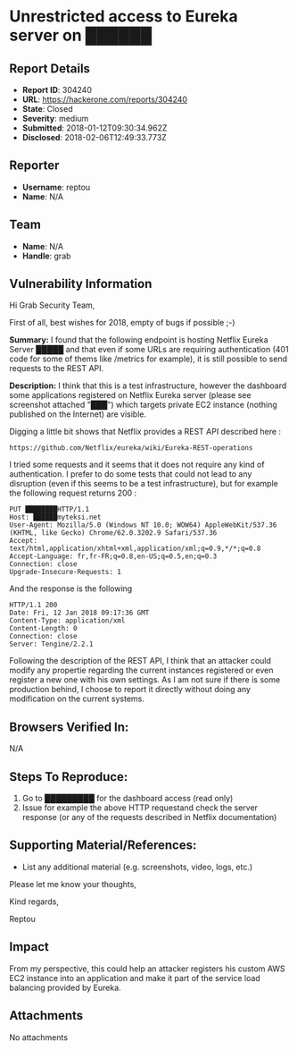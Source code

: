 # Unrestricted access to Eureka server on ██████

## Report Details
- **Report ID**: 304240
- **URL**: https://hackerone.com/reports/304240
- **State**: Closed
- **Severity**: medium
- **Submitted**: 2018-01-12T09:30:34.962Z
- **Disclosed**: 2018-02-06T12:49:33.773Z

## Reporter
- **Username**: reptou
- **Name**: N/A

## Team
- **Name**: N/A
- **Handle**: grab

## Vulnerability Information
Hi Grab Security Team, 

First of all, best wishes for 2018, empty of bugs if possible ;-) 

**Summary:** I found that the following endpoint is hosting Netflix Eureka Server █████ and that even if some URLs are requiring authentication (401 code for some of thems like /metrics for example), it is still possible to send requests to the REST API. 

**Description:** I think that this is a test infrastructure, however the dashboard some applications registered on Netflix Eureka server (please see screenshot attached "███") which targets private EC2 instance (nothing published on the Internet) are visible. 

Digging a little bit shows that Netflix provides a REST API described here :

```
https://github.com/Netflix/eureka/wiki/Eureka-REST-operations
```
I tried some requests and it seems that it does not require any kind of authentication. I prefer to do some tests that could not lead to any disruption (even if this seems to be a test infrastructure), but for example the following request returns 200 :

```
PUT ████████HTTP/1.1
Host: ██████myteksi.net
User-Agent: Mozilla/5.0 (Windows NT 10.0; WOW64) AppleWebKit/537.36 (KHTML, like Gecko) Chrome/62.0.3202.9 Safari/537.36
Accept: text/html,application/xhtml+xml,application/xml;q=0.9,*/*;q=0.8
Accept-Language: fr,fr-FR;q=0.8,en-US;q=0.5,en;q=0.3
Connection: close
Upgrade-Insecure-Requests: 1
```
And the response is the following 

```
HTTP/1.1 200 
Date: Fri, 12 Jan 2018 09:17:36 GMT
Content-Type: application/xml
Content-Length: 0
Connection: close
Server: Tengine/2.2.1
```

Following the description of the REST API, I think that an attacker could modify any propertie regarding the current instances registered or even register a new one with his own settings. As I am not sure if there is some production behind, I choose to report it directly without doing any modification on the current systems. 

## Browsers Verified In:

N/A

## Steps To Reproduce:

  1. Go to █████████ for the dashboard access (read only)
  1. Issue for example the above HTTP requestand check the server response (or any of the requests described in Netflix documentation)

## Supporting Material/References:

  * List any additional material (e.g. screenshots, video, logs, etc.)

Please let me know your thoughts,

Kind regards,

Reptou

## Impact

From my perspective, this could help an attacker registers his custom AWS EC2 instance into an application and make it part of the service load balancing provided by Eureka.

## Attachments
No attachments
